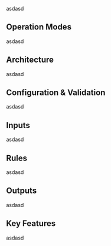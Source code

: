 asdasd

## Operation Modes

asdasd

## Architecture

asdasd

## Configuration & Validation

asdasd

## Inputs

asdasd

## Rules

asdasd

## Outputs

asdasd

## Key Features

asdasd
